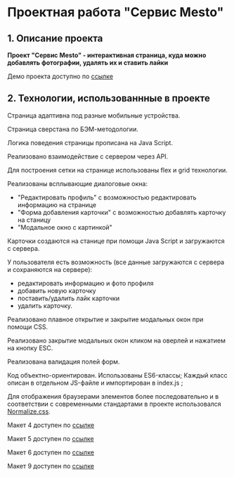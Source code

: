 # Проектная работа "Сервис Mesto"

## 1. Описание проекта

**Проект "Cервис Mesto" - интерактивная страница, куда можно добавлять фотографии, удалять их и ставить лайки**

Демо проекта доступно по [ссылке](https://polynceva-es.github.io/mesto/)

## 2. Технологии, использованнные в проекте
Страница адаптивна под разные мобильные устройства.

Страница сверстана по БЭМ-методологии.

Логика поведения страницы прописана на Java Script.

Реализовано взаимодействие с сервером через API.

Для построения сетки на странице использованы flex и grid технологии.

Реализованы всплывающие диалоговые окна:
 - "Редактировать профиль" с возможностью редактировать информацию на странице
 - "Форма добавления карточки" с возможностью добавлять карточку на станицу
 - "Модальное окно с картинкой"

Карточки создаются на станице при помощи Java Script и загружаются с сервера.

У пользователя есть возможность (все данные загружаются с сервера и сохраняются на сервере):
- редактировать информацию и фото профиля
- добавить новую карточку
- поставить/удалить лайк карточки
- удалить карточку.

Реализовано плавное открытие и закрытие модальных окон при помощи CSS.

Реализовано закрытие модальных окон кликом на оверлей и нажатием на кнопку ESC.

Реализована валидация полей форм.

Код объектно-ориентирован. Использованы ES6-классы;
Каждый класс описан в отдельном JS-файле и импортирован в index.js ;

Для отображения браузерами элементов более последовательно и в соответствии с современными стандартами в проекте использовался [Normalize.css](https://necolas.github.io/normalize.css/ "Ссылка на источник").

Макет 4 доступен по [ссылке](https://www.figma.com/file/2cn9N9jSkmxD84oJik7xL7/JavaScript.-Sprint-4?node-id=0%3A1)

Макет 5 доступен по [ссылке](https://www.figma.com/file/bjyvbKKJN2naO0ucURl2Z0/JavaScript.-Sprint-5?node-id=0%3A1)

Макет 6 доступен по [ссылке](https://www.figma.com/file/kRVLKwYG3d1HGLvh7JFWRT/JavaScript.-Sprint-6?t=weRGF29irnBQhfHP-0)

Макет 9 доступен по [ссылке](https://www.figma.com/file/PSdQFRHoxXJFs2FH8IXViF/JavaScript.-Sprint-9?node-id=109%3A150&t=4IgeO8tiBTtWl4z9-0)
